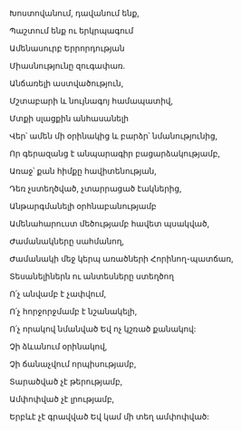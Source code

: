 Խոստովանում, դավանում ենք,

Պաշտում ենք ու երկրպագում

Ամենասուրբ Երրորդության

Միասնությունը զուգափառ.

Անճառելի աստվածություն,

Մշտաբարի և նույնագոյ համապատիվ,

Մտքի սլացքին անհասանելի

Վեր՝ ամեն մի օրինակից և բարձր՝ նմանությունից,

Որ գերազանց է անպարագիր բացարձակությամբ,

Առաջ՝ քան հիմքը հավիտենության,

Դեռ չստեղծված, չտարրացած էակներից,

Անթարգմանելի օրհնաբանությամբ

Ամենահարուստ մեծությամբ հավետ պսակված,

Ժամանակները սահմանող,

Ժամանակի մեջ կերպ առածների Հորինող-պատճառ,

Տեսանելիներն ու անտեսները ստեղծող

Ո՛չ անվամբ է չափվում,

Ո՛չ հորջորջմամբ է նշանակելի,

Ո՛չ որակով նմանված Եվ ոչ կշռած քանակով:

Չի ձևանում օրինակով,

Չի ճանաչվում որպիսությամբ,

Տարածված չէ թերությամբ,

Ամփոփված չէ լրությամբ,

Երբևէ չէ գրավված Եվ կամ մի տեղ ամփոփված: